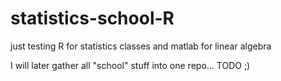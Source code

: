 # statistics-school-R
just testing R for statistics classes 
and matlab for linear algebra

I will later gather all "school" stuff into one repo... TODO ;)